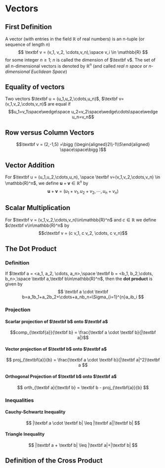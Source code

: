 # Vectors
## First Definition
A vector (with entries in the field $\mathbb{R}$ of real numbers) is an n-tuple (or sequence of length $n$)$$ \textbf v = (v_1, v_2, \cdots,v_n),\space v_i \in \mathbb{R} $$for some integer $n \geq 1$; $n$ is called the dimension of $\textbf v$. The set of all n-dimensional vectors is denoted by $\mathbb{R}^n$ (and called *real n space* or *n-dimensional Euclidean Space*)
## Equality of vectors
Two vectors $\textbf u = (u_1,u_2,\cdots,u_n)$, $\textbf v=(v_1,v_2,\cdots,v_n)$ are equal if $$u_1=v_1\space\wedge\space u_2=v_2\space\wedge\cdots\space\wedge u_n=v_n$$
## Row versus Column Vectors
$$\textbf v = (2,-1,5) =\bigg (\begin{aligned}2\\-1\\5\end{aligned} \space\space\bigg )$$
## Vector Addition
For  $\textbf u = (u_1,u_2,\cdots,u_n), \space \textbf v=(v_1,v_2,\cdots,v_n) \in \mathbb{R}^n$, we define $\textbf{u}+\textbf{v}\in\mathbb{R}^n$ by$$\textbf{u}+\textbf{v}=(u_1+v_1,u_2+v_2,\cdots,u_n+v_n)$$
## Scalar Multiplication
For $\textbf v = (v_1,v_2,\cdots,v_n)\in\mathbb{R}^n$ and $c\in\mathbb{R}$ we define $c\textbf v\in\mathbb{R}^n$ by $$c\textbf v = (c v_1, c v_2, \cdots, c v_n)$$
## The Dot Product
### Definition
If $\textbf a = <a_1, a_2, \cdots, a_n>,\space \textbf b = <b_1, b_2,\cdots, b_n>,\space \textbf a,\textbf b\in\mathbb{R}^n$, then the **dot product** is given by $$
\textbf a \cdot \textbf b=a_1b_1+a_2b_2+\cdots+a_nb_n=\Sigma_{i=1}^{n}a_ib_i
$$
### Projection
#### Scarlar projection of $\textbf b$ onto $\textbf a$ 
$$comp_{\textbf{a}}{\textbf b} = \frac{\textbf a \cdot \textbf b}{|\textbf a|}$$
#### Vector projection of $\textbf b$ onto $\textbf a$
$$
proj_{\textbf{a}}{b} = \frac{\textbf a \cdot \textbf b}{|\textbf a|^2}\textbf a
$$
#### Orthogonal Projection of $\textbf b$ onto $\textbf a$
$$
orth_{\textbf a}{\textbf b} = \textbf b - proj_{\textbf{a}}{b}
$$
### Inequalities
#### Cauchy-Schwartz Inequality
$$
|\textbf a \cdot \textbf b| \leq |\textbf a||\textbf b|
$$
#### Triangle Inequality
$$
|\textbf a + \textbf b| \leq |\textbf a|+|\textbf b|
$$
## Definition of the Cross Product

